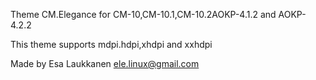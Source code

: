 <!-- Copyright (C) 2012-2013 The CyanogenMod Project

     Licensed under the Apache License, Version 2.0 (the "License");
     you may not use this file except in compliance with the License.
     You may obtain a copy of the License at

          http://www.apache.org/licenses/LICENSE-2.0

     Unless required by applicable law or agreed to in writing, software
     distributed under the License is distributed on an "AS IS" BASIS,
     WITHOUT WARRANTIES OR CONDITIONS OF ANY KIND, either express or implied.
     See the License for the specific language governing permissions and
     limitations under the License.
-->

Theme CM.Elegance for CM-10,CM-10.1,CM-10.2AOKP-4.1.2 and AOKP-4.2.2

This theme supports mdpi.hdpi,xhdpi and xxhdpi

Made by Esa Laukkanen <ele.linux@gmail.com>



